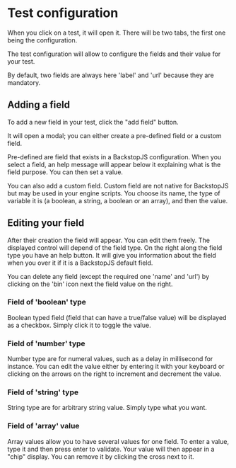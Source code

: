 # Test configuration

When you click on a test, it will open it.
There will be two tabs, the first one being the configuration.

The test configuration will allow to configure the fields and their value for your test.

By default, two fields are always here 'label' and 'url' because they are mandatory.

## Adding a field
To add a new field in your test, click the "add field" button.

It will open a modal; you can either create a pre-defined field or a custom field.

Pre-defined are field that exists in a BackstopJS configuration. When you select a field, an help message will appear below it explaining what is the field purpose. You can then set a value.

You can also add a custom field. Custom field are not native for BackstopJS but may be used in your engine scripts. You choose its name, the type of variable it is (a boolean, a string, a boolean or an array), and then the value.

## Editing your field
After their creation the field will appear. You can edit them freely. The displayed control will depend of the field type. On the right along the field type you have an help button. It will give you information about the field when you over it if it is a BackstopJS default field.

You can delete any field (except the required one 'name' and 'url') by clicking on the 'bin' icon next the field value on the right.

### Field of 'boolean' type
Boolean typed field (field that can have a true/false value) will be displayed as a checkbox. Simply click it to toggle the value.

### Field of 'number' type
Number type are for numeral values, such as a delay in millisecond for instance. You can edit the value either by entering it with your keyboard or clicking on the arrows on the right to increment and decrement the value.

### Field of 'string' type
String type are for arbitrary string value. Simply type what you want.

### Field of 'array' value
Array values allow you to have several values for one field. To enter a value, type it and then press enter to validate. Your value will then appear in a "chip" display. You can remove it by clicking the cross next to it. 